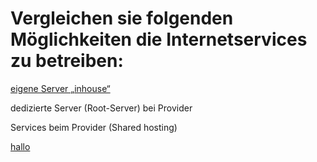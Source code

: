 <h1>Vergleichen sie folgenden Möglichkeiten die Internetservices zu betreiben:</h1>

[eigene Server „inhouse“](#1)

dedizierte Server (Root-Server) bei Provider

Services beim Provider (Shared hosting)



[hallo](#1)
